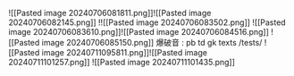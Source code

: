 ![[Pasted image 20240706081811.png]]![[Pasted image 20240706082145.png]]
!![[Pasted image 20240706083502.png]]
![[Pasted image 20240706083610.png]]![[Pasted image 20240706084516.png]]
![[Pasted image 20240706085150.png]]
爆破音 :
	pb td gk
	texts /tests/
	![[Pasted image 20240711095811.png]]![[Pasted image 20240711101257.png]]
	![[Pasted image 20240711101435.png]]
	